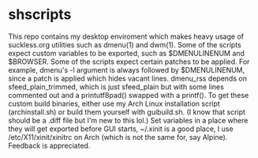 # shscripts

This repo contains my desktop enviroment which makes heavy usage of suckless.org utilities such as dmenu(1) and dwm(1).
Some of the scripts expect custom variables to be exported, such as $DMENULINENUM and $BROWSER.
Some of the scripts expect certain patches to be applied. For example, dmenu's -l argument is always followed by $DMENULINENUM, since a patch is applied which hides vacant lines.
dmenu_rss depends on sfeed_plain_trimmed, which is just sfeed_plain but with some lines commented out and a printutf8pad() swapped with a printf().
To get these custom build binaries, either use my Arch Linux installation script (archinstall.sh) or build them yourself with guibuild.sh. (I know that script should be a .diff file but I'm new to this lol.)
Set variables in a place where they will get exported before GUI starts, ~/.xinit is a good place, I use /etc/X11/xinit/xinitrc on Arch (which is not the same for, say Alpine).
Feedback is appreciated.
